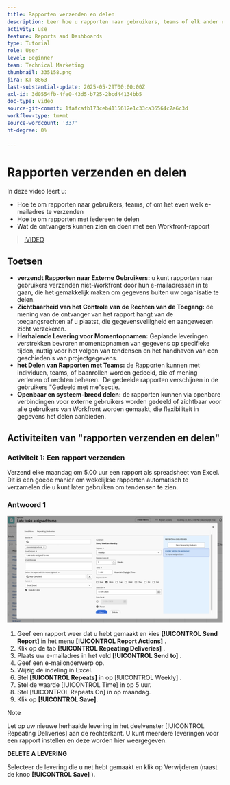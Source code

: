 ```yaml
---
title: Rapporten verzenden en delen
description: Leer hoe u rapporten naar gebruikers, teams of elk ander e-mailadres verzendt en hoe u rapporten met iedereen in Workfront kunt delen.
activity: use
feature: Reports and Dashboards
type: Tutorial
role: User
level: Beginner
team: Technical Marketing
thumbnail: 335158.png
jira: KT-8863
last-substantial-update: 2025-05-29T00:00:00Z
exl-id: 3d0554fb-4fe0-43d5-b725-2bcd44134bb5
doc-type: video
source-git-commit: 1fafcafb173ceb4115612e1c33ca36564c7a6c3d
workflow-type: tm+mt
source-wordcount: '337'
ht-degree: 0%

---
```


# Rapporten verzenden en delen

In deze video leert u:

* Hoe te om rapporten naar gebruikers, teams, of om het even welk e-mailadres te verzenden
* Hoe te om rapporten met iedereen te delen
* Wat de ontvangers kunnen zien en doen met een Workfront-rapport

>[!VIDEO](https://video.tv.adobe.com/v/3447818/?quality=12&learn=on&captions=dut)

## Toetsen

* **verzendt Rapporten naar Externe Gebruikers:** u kunt rapporten naar gebruikers verzenden niet-Workfront door hun e-mailadressen in te gaan, die het gemakkelijk maken om gegevens buiten uw organisatie te delen. &#x200B;
* **Zichtbaarheid van het Controle van de Rechten van de Toegang:** de mening van de ontvanger van het rapport hangt van de toegangsrechten af u plaatst, die gegevensveiligheid en aangewezen zicht verzekeren. &#x200B;
* **Herhalende Levering voor Momentopnamen:** Geplande leveringen verstrekken bevroren momentopnamen van gegevens op specifieke tijden, nuttig voor het volgen van tendensen en het handhaven van een geschiedenis van projectgegevens. &#x200B;
* **het Delen van Rapporten met Teams:** de Rapporten kunnen met individuen, teams, of baanrollen worden gedeeld, die of mening verlenen of rechten beheren. &#x200B; De gedeelde rapporten verschijnen in de gebruikers &quot;Gedeeld met me&quot;sectie. &#x200B;
* **Openbaar en systeem-breed delen:** de rapporten kunnen via openbare verbindingen voor externe gebruikers worden gedeeld of zichtbaar voor alle gebruikers van Workfront worden gemaakt, die flexibiliteit in gegevens het delen aanbieden.


## Activiteiten van &quot;rapporten verzenden en delen&quot;

### Activiteit 1: Een rapport verzenden

Verzend elke maandag om 5.00 uur een rapport als spreadsheet van Excel. Dit is een goede manier om wekelijkse rapporten automatisch te verzamelen die u kunt later gebruiken om tendensen te zien.

### Antwoord 1

![&#x200B; een beeld van het scherm aan opstelling die rapportleveringen herhalen &#x200B;](assets/send-a-report.png)

1. Geef een rapport weer dat u hebt gemaakt en kies **[!UICONTROL Send Report]** in het menu **[!UICONTROL Report Actions]** .
1. Klik op de tab **[!UICONTROL Repeating Deliveries]** .
1. Plaats uw e-mailadres in het veld **[!UICONTROL Send to]** .
1. Geef een e-mailonderwerp op.
1. Wijzig de indeling in Excel.
1. Stel **[!UICONTROL Repeats]** in op [!UICONTROL Weekly] .
1. Stel de waarde [!UICONTROL Time] in op 5 uur.
1. Stel [!UICONTROL Repeats On] in op maandag.
1. Klik op **[!UICONTROL Save]**.

>[!NOTE]
>
>Let op uw nieuwe herhaalde levering in het deelvenster [!UICONTROL Repeating Deliveries] aan de rechterkant. U kunt meerdere leveringen voor een rapport instellen en deze worden hier weergegeven.

**DELETE A LEVERING**

Selecteer de levering die u net hebt gemaakt en klik op Verwijderen (naast de knop **[!UICONTROL Save]** ).
